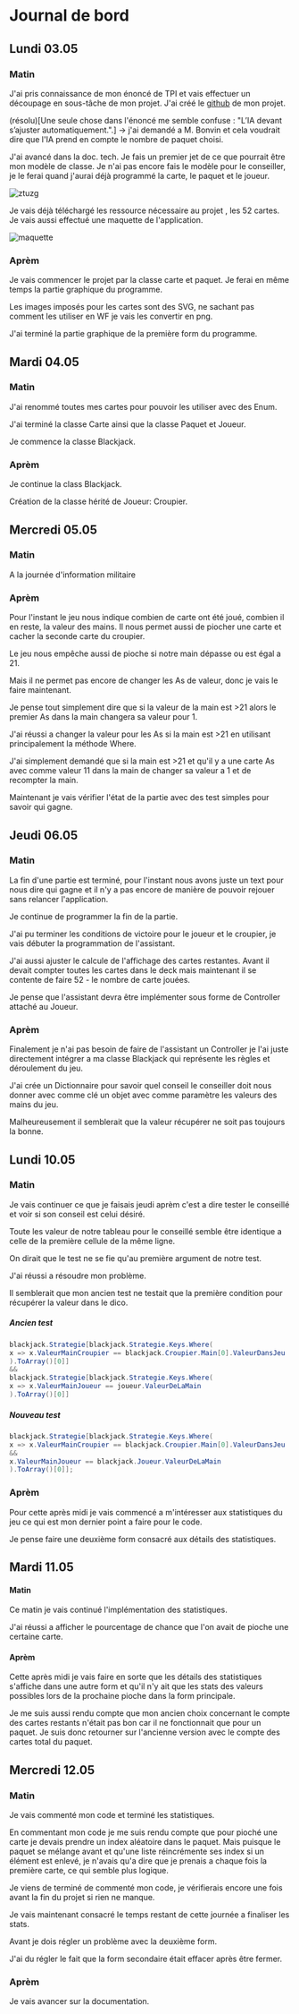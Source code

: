 # Journal de bord
## Lundi 03.05
### Matin

J'ai pris connaissance de mon énoncé de TPI et vais effectuer un découpage en sous-tâche de mon projet. 
J'ai créé le [github](https://github.com/Dal-git/BlackjackIA) de mon projet.

(résolu)[Une seule chose dans l'énoncé me semble confuse : "L’IA devant s’ajuster automatiquement.".] 
-> j'ai demandé a M. Bonvin et cela voudrait dire que l'IA prend en compte le nombre de paquet choisi.

J'ai avancé dans la doc. tech.
Je fais un premier jet de ce que pourrait être mon modèle de classe. Je n'ai pas encore fais le modèle pour le conseiller, je le ferai quand j'aurai déjà programmé la carte, le paquet et le joueur.

![ztuzg](C:\Users\dallas.ctllz\Desktop\ztuzg.png)

Je vais déjà téléchargé les ressource nécessaire au projet , les 52 cartes.
Je vais aussi effectué une maquette de l'application.

![maquette](C:\Users\dallas.ctllz\Desktop\maquette.PNG)

### Aprèm

Je vais commencer le projet par la classe carte et paquet. Je ferai en même temps la partie graphique du programme.

Les images imposés pour les cartes sont des SVG, ne sachant pas comment les utiliser en WF je vais les convertir en png.

J'ai terminé la partie graphique de la première form du programme.

## Mardi 04.05

###  Matin

J'ai renommé toutes mes cartes pour pouvoir les utiliser avec des Enum.

J'ai terminé la classe Carte ainsi que la classe Paquet et Joueur.

Je commence la classe Blackjack.

### Aprèm

 Je continue la class Blackjack.

Création de la classe hérité de Joueur: Croupier.

## Mercredi 05.05

### Matin

A la journée d'information militaire

### Aprèm

Pour l'instant le jeu nous indique combien de carte ont été joué, combien il en reste, la valeur des mains. Il nous permet aussi de piocher une carte et cacher la seconde carte du croupier.

Le jeu nous empêche aussi de pioche si notre main dépasse ou est égal a 21.

Mais il ne permet pas encore de changer les As de valeur, donc je vais le faire maintenant.

Je pense tout simplement dire que si la valeur de la main est >21 alors le premier As dans la main changera sa valeur pour 1.

J'ai réussi a changer la valeur pour les As si la main est >21 en utilisant principalement la méthode Where. 

J'ai simplement demandé que si la main est >21 et qu'il y a une carte As avec comme valeur 11 dans la main de changer sa valeur a 1 et de recompter la main.

Maintenant je vais vérifier l'état de la partie avec des test simples pour savoir qui gagne.

## Jeudi 06.05

### Matin

La fin d'une partie est terminé, pour l'instant nous avons juste un text pour nous dire qui gagne et il n'y a pas encore de manière de pouvoir rejouer sans relancer l'application.

Je continue de programmer la fin de la partie.

J'ai pu terminer les conditions de victoire pour le joueur et le croupier, je vais débuter la programmation de l'assistant. 

J'ai aussi ajuster le calcule de l'affichage des cartes restantes. Avant il devait compter toutes les cartes dans le deck mais maintenant il se contente de faire 52 - le nombre de carte jouées.

Je pense que l'assistant devra être implémenter sous forme de Controller attaché au Joueur.

### Aprèm

Finalement je n'ai pas besoin de faire de l'assistant un Controller je l'ai juste directement intégrer a ma classe Blackjack qui représente les règles et déroulement du jeu.

J'ai crée un Dictionnaire pour savoir quel conseil le conseiller doit nous donner avec comme clé un objet avec comme paramètre les valeurs des mains du jeu.

Malheureusement il semblerait que la valeur récupérer ne soit pas toujours la bonne.

## Lundi 10.05

### Matin

Je vais continuer ce que je faisais jeudi aprèm c'est a dire tester le conseillé et voir si son conseil est celui désiré.

Toute les valeur de notre tableau pour le conseillé semble être identique a celle de la première cellule de la même ligne.

On dirait que le test ne se fie qu'au première argument de notre test.

J'ai réussi a résoudre mon problème.

Il semblerait que mon ancien test ne testait que la première condition pour récupérer la valeur dans le dico.

##### Ancien test

```c#
blackjack.Strategie[blackjack.Strategie.Keys.Where(
x => x.ValeurMainCroupier == blackjack.Croupier.Main[0].ValeurDansJeu
).ToArray()[0]] 
&& 
blackjack.Strategie[blackjack.Strategie.Keys.Where(
x => x.ValeurMainJoueur == joueur.ValeurDeLaMain
).ToArray()[0]]
```

##### Nouveau test

```c#
blackjack.Strategie[blackjack.Strategie.Keys.Where(
x => x.ValeurMainCroupier == blackjack.Croupier.Main[0].ValeurDansJeu 
&&
x.ValeurMainJoueur == blackjack.Joueur.ValeurDeLaMain
).ToArray()[0]];
```



### Aprèm

Pour cette après midi je vais commencé a m'intéresser aux statistiques du jeu ce qui est mon dernier point a faire pour le code.

Je pense faire une deuxième form consacré aux détails des statistiques.

## Mardi 11.05

#### Matin

Ce matin je vais continué l'implémentation des statistiques.

J'ai réussi a afficher le pourcentage de chance que l'on avait de pioche une certaine carte.

#### Aprèm

Cette après midi je vais faire en sorte que les détails des statistiques s'affiche dans une autre form et qu'il n'y ait que les stats des valeurs possibles lors de la prochaine pioche dans la form principale.

Je me suis aussi rendu compte que mon ancien choix concernant le compte des cartes restants n'était pas bon car il ne fonctionnait que pour un paquet. Je suis donc retourner sur l'ancienne version avec le compte des cartes total du paquet.

## Mercredi 12.05

### Matin

Je vais commenté mon code et terminé les statistiques.

En commentant mon code je me suis rendu compte que pour pioché une carte je devais prendre un index aléatoire dans le paquet. Mais puisque le paquet se mélange avant et qu'une liste réincrémente ses index si un élément est enlevé, je n'avais qu'a dire que je prenais a chaque fois la première carte, ce qui semble plus logique.  

Je viens de terminé de commenté mon code, je vérifierais encore une fois avant la fin du projet si rien ne manque.

Je vais maintenant consacré le temps restant de cette journée a finaliser les stats.

Avant je dois régler un problème avec la deuxième form.

J'ai du régler le fait que la form secondaire était effacer après être fermer.

### Aprèm

Je vais avancer sur la documentation.